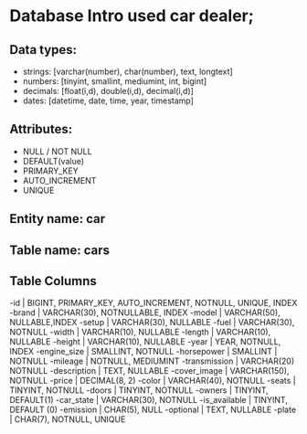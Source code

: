 # Database Intro used car dealer;

## Data types:
- strings: [varchar(number), char(number), text, longtext]
- numbers: [tinyint, smallint, mediumint, int, bigint]
- decimals: [float(i,d), double(i,d), decimal(i,d)]
- dates: [datetime, date, time, year, timestamp]

## Attributes:
- NULL / NOT NULL
- DEFAULT(value)
- PRIMARY_KEY
- AUTO_INCREMENT
- UNIQUE

## Entity name: car

## Table name: cars

## Table Columns

-id             | BIGINT, PRIMARY_KEY, AUTO_INCREMENT, NOTNULL, UNIQUE, INDEX
-brand          | VARCHAR(30), NOTNULLABLE, INDEX
-model          | VARCHAR(50), NULLABLE,INDEX
-setup          | VARCHAR(30), NULLABLE
-fuel           | VARCHAR(30), NOTNULL
-width          | VARCHAR(10), NULLABLE
-length         | VARCHAR(10), NULLABLE
-height         | VARCHAR(10), NULLABLE
-year           | YEAR, NOTNULL, INDEX
-engine_size    | SMALLINT, NOTNULL
-horsepower     | SMALLINT | NOTNULL
-mileage        | NOTNULL, MEDIUMINT
-transmission   | VARCHAR(20) NOTNULL
-description    | TEXT, NULLABLE
-cover_image    | VARCHAR(150), NOTNULL
-price          | DECIMAL(8, 2)
-color          | VARCHAR(40), NOTNULL
-seats          | TINYINT, NOTNULL
-doors          | TINYINT, NOTNULL
-owners         | TINYINT, DEFAULT(1)
-car_state      | VARCHAR(30), NOTNULL
-is_available   | TINYINT, DEFAULT (0)
-emission       | CHAR(5), NULL
-optional       | TEXT, NULLABLE
-plate          | CHAR(7), NOTNULL, UNIQUE